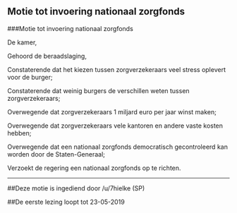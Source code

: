 ## Motie tot invoering nationaal zorgfonds 
 
###Motie tot invoering nationaal zorgfonds

De kamer,

Gehoord de beraadslaging,

Constaterende dat het kiezen tussen zorgverzekeraars veel stress oplevert voor de burger;

Constaterende dat weinig burgers de verschillen weten tussen zorgverzekeraars;

Overwegende dat zorgverzekeraars 1 miljard euro per jaar winst maken;

Overwegende dat zorgverzekeraars vele kantoren en andere vaste kosten hebben;

Overwegende dat een nationaal zorgfonds democratisch gecontroleerd kan worden door de Staten-Generaal;

Verzoekt de regering een nationaal zorgfonds op te richten.

---

##Deze motie is ingediend door /u/7hielke (SP)

##De eerste lezing loopt tot 23-05-2019